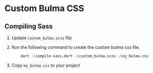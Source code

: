 # Custom Bulma CSS

## Compiling Sass

1. Update `custom_bulma.scss` file
2. Run the following command to create the custom bulma css file.

    ```bash
        dart .\compile-sass.dart .\custom_bulma.scss .\my_bulma.css 
    ```

3. Copy `my_bulma.css` to your project
